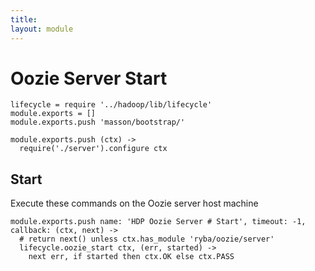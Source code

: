 ```yaml
---
title: 
layout: module
---
```


# Oozie Server Start

    lifecycle = require '../hadoop/lib/lifecycle'
    module.exports = []
    module.exports.push 'masson/bootstrap/'

    module.exports.push (ctx) ->
      require('./server').configure ctx

## Start

Execute these commands on the Oozie server host machine

    module.exports.push name: 'HDP Oozie Server # Start', timeout: -1, callback: (ctx, next) ->
      # return next() unless ctx.has_module 'ryba/oozie/server'
      lifecycle.oozie_start ctx, (err, started) ->
        next err, if started then ctx.OK else ctx.PASS

